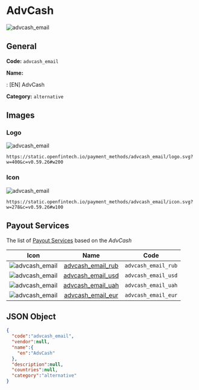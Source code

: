 
# AdvCash 
![advcash_email](https://static.openfintech.io/payment_methods/advcash_email/logo.svg?w=400&c=v0.59.26#w200)  

## General 
**Code:** `advcash_email` 
 
**Name:** 
 
:	[EN] AdvCash 
 
**Category:** `alternative` 
 

## Images 

### Logo 
![advcash_email](https://static.openfintech.io/payment_methods/advcash_email/logo.svg?w=400&c=v0.59.26#w200)  

```
https://static.openfintech.io/payment_methods/advcash_email/logo.svg?w=400&c=v0.59.26#w200
```  

### Icon 
![advcash_email](https://static.openfintech.io/payment_methods/advcash_email/icon.svg?w=278&c=v0.59.26#w100)  

```
https://static.openfintech.io/payment_methods/advcash_email/icon.svg?w=278&c=v0.59.26#w100
```  

## Payout Services 
 
The list of [Payout Services](/payout-services/) based on the _AdvCash_ 

|Icon|Name|Code| 
|:---:|:---:|:---:| 
|![advcash_email](https://static.openfintech.io/payout_methods/advcash_email/icon.svg?w=278&c=v0.59.26#w40) |[advcash_email_rub](/payout-services/advcash_email_rub/)|`advcash_email_rub`| 
|![advcash_email](https://static.openfintech.io/payout_methods/advcash_email/icon.svg?w=278&c=v0.59.26#w40) |[advcash_email_usd](/payout-services/advcash_email_usd/)|`advcash_email_usd`| 
|![advcash_email](https://static.openfintech.io/payout_methods/advcash_email/icon.svg?w=278&c=v0.59.26#w40) |[advcash_email_uah](/payout-services/advcash_email_uah/)|`advcash_email_uah`| 
|![advcash_email](https://static.openfintech.io/payout_methods/advcash_email/icon.svg?w=278&c=v0.59.26#w40) |[advcash_email_eur](/payout-services/advcash_email_eur/)|`advcash_email_eur`| 
 

## JSON Object 

```json
{
  "code":"advcash_email",
  "vendor":null,
  "name":{
    "en":"AdvCash"
  },
  "description":null,
  "countries":null,
  "category":"alternative"
}
```  
